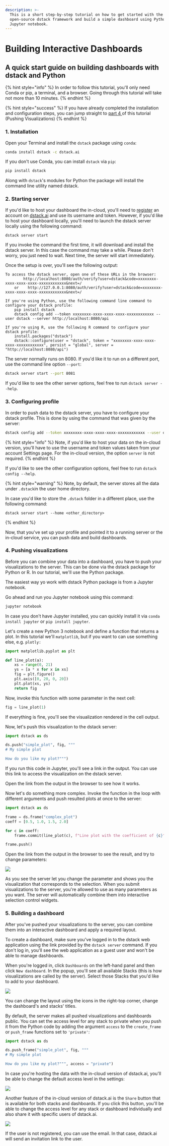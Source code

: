 ```yaml
---
description: >-
  This is a short step-by-step tutorial on how to get started with the
  open-source dstack framework and build a simple dashboard using Python and a
  Jupyter notebook.
---
```


# Building Interactive Dashboards

## A quick start guide on building dashboards with dstack and Python

{% hint style="info" %}
In order to follow this tutorial, you'll only need Conda or pip, a terminal, and a browser. Going through this tutorial will take not more than 10 minutes.
{% endhint %}

{% hint style="success" %}
If you have already completed the installation and configuration steps, you can jump straight to [part 4 ](dashboards-tutorial.md#4-pushing-visualizations)of this tutorial \(Pushing Visualizations\) 
{% endhint %}

### 1. Installation

Open your Terminal and install the `dstack` package using `conda`:

```bash
conda install dstack -c dstack.ai
```

If you don't use Conda, you can install `dstack` via `pip`:

```bash
pip install dstack
```

Along with `dstack`'s modules for Python the package will install the command line utility named dstack.

### 2. Starting server

If you'd like to host your dashboard the in-cloud, you'll need to [register](../in-cloud/cloud-registration.md) an account on [dstack.ai](https://dstack.ai) and use its username and token. However, if you'd like to host your dashboard locally, you'll need to launch the dstack server locally using the following command:

```bash
dstack server start
```

If you invoke the command the first time, it will download and install the dstack server. In this case the command may take a while. Please don't worry, you just need to wait. Next time, the server will start immediately.

Once the setup is over, you'll see the following output:

```text
To access the dstack server, open one of these URLs in the browser:
        http://localhost:8080/auth/verify?user=dstack&code=xxxxxxxx-xxxx-xxxx-xxxx-xxxxxxxxxxxx&next=/
    or    http://127.0.0.1:8080/auth/verify?user=dstack&code=xxxxxxxx-xxxx-xxxx-xxxx-xxxxxxxxxxxx&next=/

If you're using Python, use the following command line command to configure your dstack profile:
    pip install dstack
    dstack config add --token xxxxxxxx-xxxx-xxxx-xxxx-xxxxxxxxxxxx --user dstack --server http://localhost:8080/api

If you're using R, use the following R command to configure your dstack profile:
    install.packages("dstack")
    dstack::configure(user = "dstack", token = "xxxxxxxx-xxxx-xxxx-xxxx-xxxxxxxxxxxx", persist = "global", server = "http://localhost:8080/api")
```

The server normally runs on 8080. If you'd like it to run on a different port, use the command line option `--port`:

```bash
dstack server start --port 8081
```

If you'd like to see the other server options, feel free to run `dstack server --help`.

### 3. Configuring profile

In order to push data to the dstack server, you have to configure your dstack profile. This is done by using the command that was given by the server:

```bash
dstack config add --token xxxxxxxx-xxxx-xxxx-xxxx-xxxxxxxxxxxx --user dstack --server http://localhost:8080/api
```

{% hint style="info" %}
Note, if you'd like to host your data on the in-cloud version, you'll have to use the username and token values taken from your account Settings page. For the in-cloud version, the option `server` is not required.
{% endhint %}

If you'd like to see the other configuration options, feel free to run `dstack config --help`.

{% hint style="warning" %}
Note, by default, the server stores all the data under `.dstack`in the user home directory.

In case you'd like to store the `.dstack` folder in a different place, use the following command:

```text
dstack server start --home <other_directory>
```
{% endhint %}

Now, that you've set up your profile and pointed it to a running server or the in-cloud service, you can push data and build dashboards.

### 4. Pushing visualizations

Before you can combine your data into a dashboard, you have to push your visualizations to the server. This can be done via the dstack package for Python or R. In our tutorial, we'll use the Python package.

The easiest way yo work with dstack Python package is from a Jupyter notebook.

Go ahead and run you Jupyter notebook using this command:

```bash
jupyter notebook
```

In case you don't have Jupyter installed, you can quickly install it via `conda install jupyter` or `pip install jupyter`.

Let's create a new Python 3 notebook and define a function that returns a plot. In this tutorial we'll `matplotlib`, but if you want to can use something else, e.g. `plotly:`

```python
import matplotlib.pyplot as plt

def line_plot(a):
    xs = range(0, 21)
    ys = [a * x for x in xs]
    fig = plt.figure()
    plt.axis([0, 20, 0, 20])
    plt.plot(xs, ys)
    return fig
```

Now, invoke this function with some parameter in the next cell:

```python
fig = line_plot(1)
```

If everything is fine, you'll see the visualization rendered in the cell output.

Now, let's push this visualization to the dstack server:

```python
import dstack as ds

ds.push("simple_plot", fig, """
# My simple plot

How do you like my plot?""")
```

If you run this code in Jupyter, you'll see a link in the output. You can use this link to access the visualization on the dstack server.

Open the link from the output in the browser to see how it works.

Now let's do something more complex. Invoke the function in the loop with different arguments and push resulted plots at once to the server:

```python
import dstack as ds

frame = ds.frame("complex_plot")
coeff = [0.5, 1.0, 1.5, 2.0]

for c in coeff:
    frame.commit(line_plot(c), f"Line plot with the coefficient of {c}", {"Coefficient": c})

frame.push()
```

Open the link from the output in the browser to see the result, and try to change parameters:

![](../.gitbook/assets/screenshot-2020-07-14-at-10.59.58.png)

As you see the server let you change the parameter and shows you the visualization that corresponds to the selection. When you submit visualizations to the server, you're allowed to use as many parameters as you want. The server will automatically combine them into interactive selection control widgets.

### 5. Building a dashboard

After you've pushed your visualizations to the server, you can combine them into an interactive dashboard and apply a required layout.

To create a dashboard, make sure you've logged in to the dstack web application using the link provided by the `dstack server` command. If you don't log in, you'll see the web application as a guest user and won't be able to manage dashboards.

When you're logged in, click `Dashboards` on the left-hand panel and then click `New dashboard`. In the popup, you'll see all available Stacks \(this is how visualizations are called by the server\). Select those Stacks that you'd like to add to your dashboard.

![](../.gitbook/assets/screenshot-2020-07-14-at-10.59.42.png)

You can change the layout using the icons in the right-top corner, change the dashboard's and stacks' titles.

By default, the server makes all pushed visualizations and dashboards public. You can set the access level for any stack to private when you push it from the Python code by adding the argument `access` to the `create_frame` or `push_frame` functions set to `'private'`:

```python
import dstack as ds

ds.push_frame("simple_plot", fig, """
# My simple plot

How do you like my plot?""", access = "private")
```

In case you're hosting the data with the in-cloud version of dstack.ai, you'll be able to change the default access level in the settings:

![](../.gitbook/assets/screenshot-2020-07-14-at-11.15.10.png)

Another feature of the in-cloud version of dstack.ai is the `Share` button that is available for both stacks and dashboards. If you click this button, you'll be able to change the access level for any stack or dashboard individually and also share it with specific users of dstack.ai.

![](../.gitbook/assets/screenshot-2020-07-14-at-11.09.50.png)

If the user is not registered, you can use the email. In that case, dstack.ai will send an invitation link to the user.

